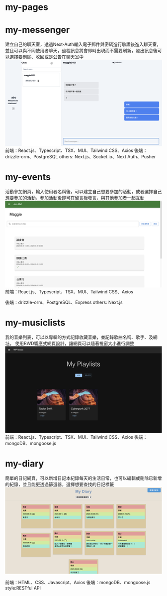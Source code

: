 # my-pages

# my-messenger
建立自己的聊天室，透過Next-Auth輸入電子郵件與密碼進行驗證後進入聊天室，並且可以與不同使用者聊天，過程訊息將會即時出現而不需要刷新，發出訊息後可以選擇要刪除、收回或是公告在聊天室中
![image](https://github.com/maggie0101/my-pages/blob/main/my-messenger-screenshot.png)
前端：React.js、Typescript、TSX、MUI、Tailwind CSS、Axios
後端：drizzle-orm、PostgreSQL
others: Next.js、Socket.io、Next Auth、Pusher

# my-events
活動參加網頁，輸入使用者名稱後，可以建立自己想要參加的活動，或者選擇自己想要參加的活動，參加活動後即可在留言板發言，與其他參加者一起互動
![image](https://github.com/maggie0101/my-pages/blob/main/my-events-screenshot.png)
前端：React.js、Typescript、TSX、MUI、Tailwind CSS、Axios

後端：drizzle-orm、PostgreSQL、Express 
others: Next.js


# my-musiclists
我的音樂列表，可以以專輯的方式記錄收藏音樂，並記錄歌曲名稱、歌手、及網址。
使用RWD響應式網頁設計，讓網頁可以隨著視窗大小進行調整
![image](https://github.com/maggie0101/my-pages/blob/main/my-musiclist-screenshot.png)
前端：React.js、Typescript、TSX、MUI、Tailwind CSS、Axios
後端：mongoDB、mongoose.js



# my-diary
簡單的日記網頁，可以新增日記本紀錄每天的生活日常，也可以編輯或刪除已新增的紀錄，並且能更透過篩選器，選擇想要查找的日記標籤
![image](https://github.com/maggie0101/my-pages/blob/main/my-diary-screenshot.png)

前端：HTML、CSS、Javascript、Axios
後端：mongoDB、mongoose.js
style:RESTful API
